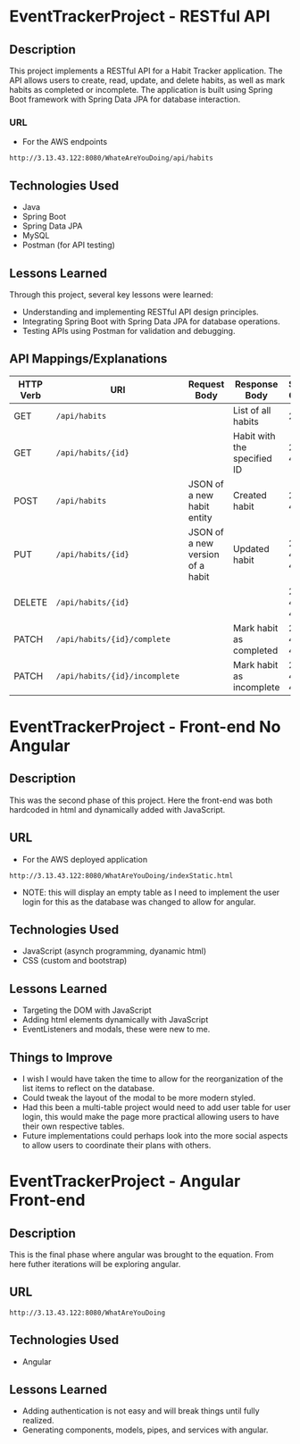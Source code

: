 # EventTrackerProject - RESTful API

## Description

This project implements a RESTful API for a Habit Tracker application. The API allows users to create, read, update, and delete habits, as well as mark habits as completed or incomplete. The application is built using Spring Boot framework with Spring Data JPA for database interaction.

### URL
- For the AWS endpoints
```
http://3.13.43.122:8080/WhateAreYouDoing/api/habits
```

## Technologies Used

- Java
- Spring Boot
- Spring Data JPA
- MySQL
- Postman (for API testing)

## Lessons Learned

Through this project, several key lessons were learned:
- Understanding and implementing RESTful API design principles.
- Integrating Spring Boot with Spring Data JPA for database operations.
- Testing APIs using Postman for validation and debugging.

## API Mappings/Explanations

| HTTP Verb | URI                                   | Request Body                        | Response Body                     | Status Codes |
|-----------|---------------------------------------|-------------------------------------|-----------------------------------|--------------|
| GET       | `/api/habits`                         |                                     | List of all habits                | 200          |
| GET       | `/api/habits/{id}`                    |                                     | Habit with the specified ID       | 200, 404     |
| POST      | `/api/habits`                         | JSON of a new habit entity          | Created habit                     | 201, 400     |
| PUT       | `/api/habits/{id}`                    | JSON of a new version of a habit    | Updated habit                     | 200, 404, 400|
| DELETE    | `/api/habits/{id}`                    |                                     |                                   | 204, 404, 400|
| PATCH     | `/api/habits/{id}/complete`           |                                     | Mark habit as completed           | 200, 404, 400|
| PATCH     | `/api/habits/{id}/incomplete`         |                                     | Mark habit as incomplete          | 200, 404, 400|


# EventTrackerProject - Front-end No Angular

## Description

This was the second phase of this project.  Here the front-end was both hardcoded in html and dynamically added with JavaScript.

## URL
- For the AWS deployed application
```
http://3.13.43.122:8080/WhatAreYouDoing/indexStatic.html
```

- NOTE: this will display an empty table as I need to implement the user login for this as the database was changed to allow for angular.

## Technologies Used

- JavaScript (asynch programming, dyanamic html)
- CSS (custom and bootstrap)

## Lessons Learned

- Targeting the DOM with JavaScript
- Adding html elements dynamically with JavaScript
- EventListeners and modals, these were new to me.

## Things to Improve

- I wish I would have taken the time to allow for the reorganization of the list items to reflect on the database.
- Could tweak the layout of the modal to be more modern styled.
- Had this been a multi-table project would need to add user table for user login, this would make the page more practical allowing users to have their own respective tables.
- Future implementations could perhaps look into the more social aspects to allow users to coordinate their plans with others.


# EventTrackerProject - Angular Front-end

## Description

This is the final phase where angular was brought to the equation.  From here futher iterations will be exploring angular.

## URL
```
http://3.13.43.122:8080/WhatAreYouDoing
```

## Technologies Used

- Angular

## Lessons Learned

- Adding authentication is not easy and will break things until fully realized.
- Generating components, models, pipes, and services with angular.